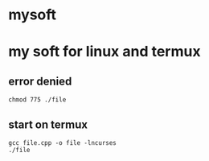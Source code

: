 # mysoft
# my soft for linux and termux
## error denied
```
chmod 775 ./file
```
## start on termux
```
gcc file.cpp -o file -lncurses
./file
```
